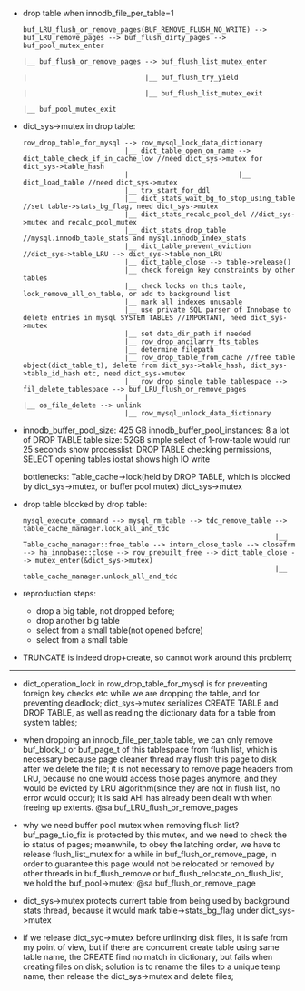 * drop table when innodb_file_per_table=1
  ```
  buf_LRU_flush_or_remove_pages(BUF_REMOVE_FLUSH_NO_WRITE) --> buf_LRU_remove_pages --> buf_flush_dirty_pages --> buf_pool_mutex_enter
                                                                                                              |__ buf_flush_or_remove_pages --> buf_flush_list_mutex_enter
                                                                                                              |                             |__ buf_flush_try_yield
                                                                                                              |                             |__ buf_flush_list_mutex_exit
                                                                                                              |__ buf_pool_mutex_exit
  ```

* dict_sys->mutex in drop table:
  ```
  row_drop_table_for_mysql --> row_mysql_lock_data_dictionary
                           |__ dict_table_open_on_name --> dict_table_check_if_in_cache_low //need dict_sys->mutex for dict_sys->table_hash
                           |                           |__ dict_load_table //need dict_sys->mutex
                           |__ trx_start_for_ddl
                           |__ dict_stats_wait_bg_to_stop_using_table //set table->stats_bg_flag, need dict_sys->mutex
                           |__ dict_stats_recalc_pool_del //dict_sys->mutex and recalc_pool_mutex
                           |__ dict_stats_drop_table //mysql.innodb_table_stats and mysql.innodb_index_stats
                           |__ dict_table_prevent_eviction //dict_sys->table_LRU --> dict_sys->table_non_LRU
                           |__ dict_table_close --> table->release()
                           |__ check foreign key constraints by other tables
                           |__ check locks on this table, lock_remove_all_on_table, or add to background list
                           |__ mark all indexes unusable
                           |__ use private SQL parser of Innobase to delete entries in mysql SYSTEM TABLES //IMPORTANT, need dict_sys->mutex
                           |__ set data_dir_path if needed
                           |__ row_drop_ancilarry_fts_tables
                           |__ determine filepath
                           |__ row_drop_table_from_cache //free table object(dict_table_t), delete from dict_sys->table_hash, dict_sys->table_id_hash etc, need dict_sys->mutex
                           |__ row_drop_single_table_tablespace --> fil_delete_tablespace --> buf_LRU_flush_or_remove_pages
                           |                                                              |__ os_file_delete --> unlink
                           |__ row_mysql_unlock_data_dictionary
  ```

* innodb_buffer_pool_size: 425 GB
  innodb_buffer_pool_instances: 8
  a lot of DROP TABLE
  table size: 52GB
  simple select of 1-row-table would run 25 seconds
  show processlist: DROP TABLE checking permissions, SELECT opening tables
  iostat shows high IO write

  bottlenecks: Table_cache->lock(held by DROP TABLE, which is blocked by dict_sys->mutex, or buffer pool mutex)
  dict_sys->mutex

* drop table blocked by drop table:
  ```
  mysql_execute_command --> mysql_rm_table --> tdc_remove_table --> table_cache_manager.lock_all_and_tdc
                                                                |__ Table_cache_manager::free_table --> intern_close_table --> closefrm --> ha_innobase::close --> row_prebuilt_free --> dict_table_close --> mutex_enter(&dict_sys->mutex)
                                                                |__ table_cache_manager.unlock_all_and_tdc
  ```

* reproduction steps:
  * drop a big table, not dropped before;
  * drop another big table
  * select from a small table(not opened before)
  * select from a small table

* TRUNCATE is indeed drop+create, so cannot work around this problem;

---

* dict_operation_lock in row_drop_table_for_mysql is for preventing foreign key checks etc while we are dropping the table, and for
  preventing deadlock; dict_sys->mutex serializes CREATE TABLE and DROP TABLE, as well as reading the dictionary data for a table from
  system tables;

* when dropping an innodb_file_per_table table, we can only remove buf_block_t or buf_page_t of this tablespace from flush list, which is
  necessary because page cleaner thread may flush this page to disk after we delete the file; it is not necessary to remove page headers
  from LRU, because no one would access those pages anymore, and they would be evicted by LRU algorithm(since they are not in flush list,
  no error would occur); it is said AHI has already been dealt with when freeing up extents. @sa buf_LRU_flush_or_remove_pages

* why we need buffer pool mutex when removing flush list? buf_page_t.io_fix is protected by this mutex, and we need to check the io status
  of pages; meanwhile, to obey the latching order, we have to release flush_list_mutex for a while in buf_flush_or_remove_page, in order to
  guarantee this page would not be relocated or removed by other threads in buf_flush_remove or buf_flush_relocate_on_flush_list, we hold
  the buf_pool->mutex; @sa buf_flush_or_remove_page

* dict_sys->mutex protects current table from being used by background stats thread, because it would mark table->stats_bg_flag under
  dict_sys->mutex

* if we release dict_syc->mutex before unlinking disk files, it is safe from my point of view, but if there are concurrent create table
  using same table name, the CREATE find no match in dictionary, but fails when creating files on disk; solution is to rename the files
  to a unique temp name, then release the dict_sys->mutex and delete files;
